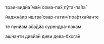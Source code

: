 траи-видйа̄ ма̄м̇ сома-па̄х̣ пӯта-па̄па̄

йаджн̃аир ишт̣ва̄ свар-гатим̇ пра̄ртхайанте

те пун̣йам а̄са̄дйа сурендра-локам

аш́нанти дивйа̄н диви дева-бхога̄н